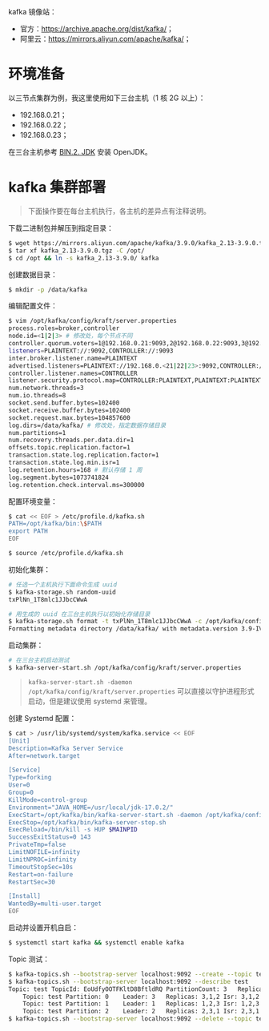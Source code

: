 kafka 镜像站：
- 官方：<https://archive.apache.org/dist/kafka/>；
- 阿里云：<https://mirrors.aliyun.com/apache/kafka/>；

# 环境准备
以三节点集群为例，我这里使用如下三台主机（1 核 2G 以上）：
- 192.168.0.21；
- 192.168.0.22；
- 192.168.0.23；

在三台主机参考 [BIN.2. JDK](BIN.2.%20JDK.md) 安装 OpenJDK。

# kafka 集群部署
> 下面操作要在每台主机执行，各主机的差异点有注释说明。

下载二进制包并解压到指定目录：
```sh
$ wget https://mirrors.aliyun.com/apache/kafka/3.9.0/kafka_2.13-3.9.0.tgz
$ tar xf kafka_2.13-3.9.0.tgz -C /opt/
$ cd /opt && ln -s kafka_2.13-3.9.0/ kafka
```
创建数据目录：
```sh
$ mkdir -p /data/kafka
```

编辑配置文件：
```sh
$ vim /opt/kafka/config/kraft/server.properties
process.roles=broker,controller
node.id=<1|2|3> # 修改处，每个节点不同
controller.quorum.voters=1@192.168.0.21:9093,2@192.168.0.22:9093,3@192.168.0.23:9093
listeners=PLAINTEXT://:9092,CONTROLLER://:9093
inter.broker.listener.name=PLAINTEXT
advertised.listeners=PLAINTEXT://192.168.0.<21|22|23>:9092,CONTROLLER://192.168.0.<21|22|23>:9093 # 修改处，每个节点不同
controller.listener.names=CONTROLLER
listener.security.protocol.map=CONTROLLER:PLAINTEXT,PLAINTEXT:PLAINTEXT,SSL:SSL,SASL_PLAINTEXT:SASL_PLAINTEXT,SASL_SSL:SASL_SSL
num.network.threads=3
num.io.threads=8
socket.send.buffer.bytes=102400
socket.receive.buffer.bytes=102400
socket.request.max.bytes=104857600
log.dirs=/data/kafka/ # 修改处，指定数据存储目录
num.partitions=1
num.recovery.threads.per.data.dir=1
offsets.topic.replication.factor=1
transaction.state.log.replication.factor=1
transaction.state.log.min.isr=1
log.retention.hours=168 # 默认存储 1 周
log.segment.bytes=1073741824
log.retention.check.interval.ms=300000
```

配置环境变量：
```sh
$ cat << EOF > /etc/profile.d/kafka.sh
PATH=/opt/kafka/bin:\$PATH
export PATH
EOF

$ source /etc/profile.d/kafka.sh
```

初始化集群：
```sh
# 任选一个主机执行下面命令生成 uuid
$ kafka-storage.sh random-uuid
txPlNn_1T8mlc1JJbcCWwA

# 用生成的 uuid 在三台主机执行以初始化存储目录
$ kafka-storage.sh format -t txPlNn_1T8mlc1JJbcCWwA -c /opt/kafka/config/kraft/server.properties
Formatting metadata directory /data/kafka/ with metadata.version 3.9-IV0.
```

启动集群：
```sh
# 在三台主机启动测试
$ kafka-server-start.sh /opt/kafka/config/kraft/server.properties
```
> `kafka-server-start.sh -daemon /opt/kafka/config/kraft/server.properties` 可以直接以守护进程形式启动，但是建议使用 systemd 来管理。

创建 Systemd 配置：
```sh
$ cat > /usr/lib/systemd/system/kafka.service << EOF
[Unit]
Description=Kafka Server Service
After=network.target

[Service]
Type=forking
User=0
Group=0
KillMode=control-group
Environment="JAVA_HOME=/usr/local/jdk-17.0.2/"
ExecStart=/opt/kafka/bin/kafka-server-start.sh -daemon /opt/kafka/config/kraft/server.properties
ExecStop=/opt/kafka/bin/kafka-server-stop.sh
ExecReload=/bin/kill -s HUP $MAINPID
SuccessExitStatus=0 143
PrivateTmp=false
LimitNOFILE=infinity
LimitNPROC=infinity
TimeoutStopSec=10s
Restart=on-failure
RestartSec=30

[Install]
WantedBy=multi-user.target
EOF
```

启动并设置开机自启：
```sh
$ systemctl start kafka && systemctl enable kafka
```

Topic 测试：
```sh
$ kafka-topics.sh --bootstrap-server localhost:9092 --create --topic test --partitions 3 --replication-factor 3
$ kafka-topics.sh --bootstrap-server localhost:9092 --describe test
Topic: test	TopicId: EoUdfyOOTFKltD8BftldRQ	PartitionCount: 3	ReplicationFactor: 3	Configs: segment.bytes=1073741824
	Topic: test	Partition: 0	Leader: 3	Replicas: 3,1,2	Isr: 3,1,2	Elr: 	LastKnownElr: 
	Topic: test	Partition: 1	Leader: 1	Replicas: 1,2,3	Isr: 1,2,3	Elr: 	LastKnownElr: 
	Topic: test	Partition: 2	Leader: 2	Replicas: 2,3,1	Isr: 2,3,1	Elr: 	LastKnownElr: 
$ kafka-topics.sh --bootstrap-server localhost:9092 --delete --topic test
```